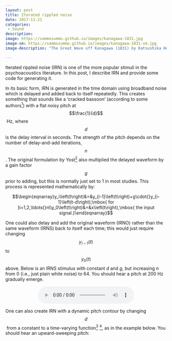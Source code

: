 ```yaml
---
layout: post
title: Iterated rippled noise
date: 2017-11-21
categories:
 - Sound
description:
image: https://sammosummo.github.io/images/kanagawa-1831.jpg
image-sm: https://sammosummo.github.io/images/kanagawa-1831-sm.jpg
image-description: "The Great Wave off Kanagawa (1831) by Katsushika Hokusai"

---
```

Iterated rippled noise (IRN) is one of the more popular stimuli in the psychoacoustics literature. In this post, I describe IRN and provide some code for generating it.

In its basic form, IRN is generated in the time domain using broadband noise which is delayed and added back to itself repeatedly. This creates something that sounds like a ‘cracked bassoon’ (according to some authors[<sup>1</sup>]) with a flat noisy pitch at $$\frac{1}{d}$$ Hz, where $$d$$ is the delay interval in seconds. The strength of the pitch depends on the number of delay-and-add iterations, $$n$$. The original formulation by Yost[<sup>2</sup>] also multiplied the delayed waveform by a gain factor $$g$$ prior to adding, but this is normally just set to 1 in most studies. This process is represented mathematically by:

[<sup>1</sup>]: https://doi.org/10.1038/1637 "Griffiths, T.D., Buchel, C., Frackowiak, R.S.J., & Patterson, R.D. (1998). Analysis of temporal structure in sound by the human brain. Nature Neuroscience, 1, 422–427."

[<sup>2</sup>]: https://www.ncbi.nlm.nih.gov/pubmed/8675844 "Yost, W.A. (1996). Pitch of iterated rippled noise. Journal of the Acoustical Society of America, 100(1), 511–518."

$$\begin{eqnarray}y_i\left(t\right)&=&y_{i-1}\left(t\right)+g\cdot{}y_{i-1}\left(t-d\right);\mbox{ for }i=1,2,\ldots{}n\\y_0\left(t\right)&=&x\left(t\right),\mbox{ the input signal.}\end{eqnarray}$$

One could also delay and add the original waveform (IRNO) rather than the same waveform (IRNS) back to itself each time; this would just require changing $$y_{i-1}\left(t\right)$$ to $$y_{0}\left(t\right)$$ above. Below is an IRNS stimulus with constant <em>d</em> and <em>g</em>, but increasing <em>n</em> from 0 (i.e., just plain white noise) to 64. You should hear a pitch at 200 Hz gradually emerge.

<center>
<audio controls="controls">
  <source type="audio/wav" src="https://sammosummo.github.io/sounds/IRN_increasing_n.wav"></source>
  <p>Your browser does not support the audio element.</p>
</audio>
</center>

One can also create IRN with a dynamic pitch contour by changing $$d$$ from a constant to a time-varying function[<sup>3</sup>] [<sup>4</sup>], as in the example below. You should hear an upward-sweeping pitch:

[<sup>3</sup>]: https://doi.org/10.1016/j.biosystems.2004.09.008 "Denham, S. (2005). Pitch detection of dynamic iterated rippled noise by humans and a modified auditory model. Biosystems, 79(1–3), 199–206."

[<sup>4</sup>]: https://doi.org/10.1109/TBME.2007.896592 "Swaminathan, J., Krishnan, A., Gandour, J.T., & Xu, Y. (2008). Applications of static and dynamic iterated rippled noise to evaluate pitch encoding in the human auditory brainstem. IEEE Transactions on Biomedical Engineering, 55(1), 281–287."